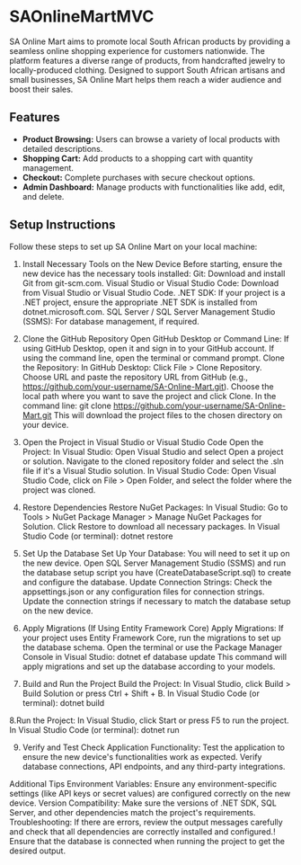 # SAOnlineMartMVC

SA Online Mart aims to promote local South African products by providing a seamless online shopping experience for customers nationwide. The platform features a diverse range of products, from handcrafted jewelry to locally-produced clothing. Designed to support South African artisans and small businesses, SA Online Mart helps them reach a wider audience and boost their sales.

## Features

- **Product Browsing:** Users can browse a variety of local products with detailed descriptions.
- **Shopping Cart:** Add products to a shopping cart with quantity management.
- **Checkout:** Complete purchases with secure checkout options.
- **Admin Dashboard:** Manage products with functionalities like add, edit, and delete.

## Setup Instructions

Follow these steps to set up SA Online Mart on your local machine:

1. Install Necessary Tools on the New Device
Before starting, ensure the new device has the necessary tools installed:
Git: Download and install Git from git-scm.com.
Visual Studio or Visual Studio Code: Download from Visual Studio or Visual Studio Code.
.NET SDK: If your project is a .NET project, ensure the appropriate .NET SDK is installed from dotnet.microsoft.com.
SQL Server / SQL Server Management Studio (SSMS): For database management, if required.

2. Clone the GitHub Repository
Open GitHub Desktop or Command Line:
If using GitHub Desktop, open it and sign in to your GitHub account.
If using the command line, open the terminal or command prompt.
Clone the Repository:
In GitHub Desktop:
Click File > Clone Repository.
Choose URL and paste the repository URL from GitHub (e.g., https://github.com/your-username/SA-Online-Mart.git).
Choose the local path where you want to save the project and click Clone.
In the command line:
git clone https://github.com/your-username/SA-Online-Mart.git
This will download the project files to the chosen directory on your device.

4. Open the Project in Visual Studio or Visual Studio Code
Open the Project:
In Visual Studio:
Open Visual Studio and select Open a project or solution.
Navigate to the cloned repository folder and select the .sln file if it's a Visual Studio solution.
In Visual Studio Code:
Open Visual Studio Code, click on File > Open Folder, and select the folder where the project was cloned.

5. Restore Dependencies
Restore NuGet Packages:
In Visual Studio:
Go to Tools > NuGet Package Manager > Manage NuGet Packages for Solution.
Click Restore to download all necessary packages.
In Visual Studio Code (or terminal):
dotnet restore

6. Set Up the Database
Set Up Your Database:
You will need to set it up on the new device.
Open SQL Server Management Studio (SSMS) and run the database setup script you have (CreateDatabaseScript.sql) to create and configure the database.
Update Connection Strings:
Check the appsettings.json or any configuration files for connection strings.
Update the connection strings if necessary to match the database setup on the new device.

7. Apply Migrations (If Using Entity Framework Core)
Apply Migrations:
If your project uses Entity Framework Core, run the migrations to set up the database schema.
Open the terminal or use the Package Manager Console in Visual Studio:
dotnet ef database update
This command will apply migrations and set up the database according to your models.

7. Build and Run the Project
Build the Project:
In Visual Studio, click Build > Build Solution or press Ctrl + Shift + B.
In Visual Studio Code (or terminal):
dotnet build

8.Run the Project:
In Visual Studio, click Start or press F5 to run the project.
In Visual Studio Code (or terminal):
dotnet run

9. Verify and Test
Check Application Functionality:
Test the application to ensure the new device's functionalities work as expected.
Verify database connections, API endpoints, and any third-party integrations.

Additional Tips
Environment Variables: Ensure any environment-specific settings (like API keys or secret values) are configured correctly on the new device.
Version Compatibility: Make sure the versions of .NET SDK, SQL Server, and other dependencies match the project's requirements.
Troubleshooting: If there are errors, review the output messages carefully and check that all dependencies are correctly installed and configured.!
Ensure that the database is connected when running the project to get the desired output.
